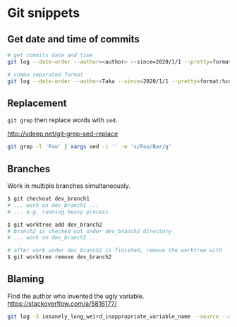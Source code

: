 # Git snippets
## Get date and time of commits

```bash
# get commits date and time
git log --date-order --author=<author> --since=2020/1/1 --pretty=format:%cd
```

```bash
# comma separated format
git log --date-order --author=Taka --since=2020/1/1 --pretty=format:%cd --date=format:'%Y/%m/%d, %H:%M, %z '
```

## Replacement
`git grep` then replace words with `sed`.

http://vdeep.net/git-grep-sed-replace

```bash
git grep -l 'Foo' | xargs sed -i '' -e 's/Foo/Bar/g'
```

## Branches
Work in multiple branches simultaneously.
```bash
$ git checkout dev_branch1
# ... work on dev_branch1 ...
# ... e.g. running heavy process

$ git worktree add dev_branch2
# branch2 is checked out under dev_branch2 directory
# ... work on dev_branch2 ...

# after work under dev_branch2 is finished, remove the worktree with
$ git worktree remove dev_branch2
```

## Blaming
Find the author who invented the ugly variable.
https://stackoverflow.com/a/5816177/

```bash
git log -S insanely_long_weird_inappropriate_variable_name --source --all
```
